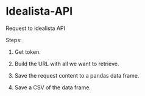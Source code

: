 # Idealista-API

Request to idealista API

Steps: 

1. Get token.

2. Build the URL with all we want to retrieve.

3. Save the request content to a pandas data frame.

4. Save a CSV of the data frame.
